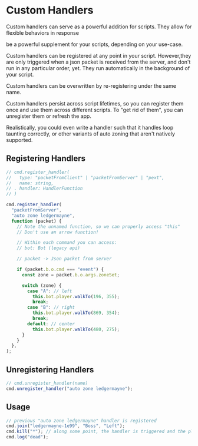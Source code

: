 # Custom Handlers

Custom handlers can serve as a powerful addition for scripts. They allow for flexible behaviors in response

be a powerful supplement for your scripts, depending on your use-case.

Custom handlers can be registered at any point in your script. However,they are only triggered when a json packet is received from the server, and don't run in any particular order, yet. They run automatically in the background of your script.

Custom handlers can be overwritten by re-registering under the same name.

Custom handlers persist across script lifetimes, so you can register them once and use them across different scripts. To "get rid of them", you can unregister them or refresh the app.

Realistically, you could even write a handler such that it handles loop taunting correctly, or other variants of auto zoning that aren't natively supported.

## Registering Handlers

```js
// cmd.register_handler(
//   type: "packetFromClient" | "packetFromServer" | "pext",
//   name: string,
// . handler: HandlerFunction
// )

cmd.register_handler(
  "packetFromServer",
  "auto zone ledgermayne",
  function (packet) {
    // Note the unnamed function, so we can properly access "this"
    // Don't use an arrow function!

    // Within each command you can access:
    // bot: Bot (legacy api)

    // packet -> Json packet from server

    if (packet.b.o.cmd === "event") {
      const zone = packet.b.o.args.zoneSet;

      switch (zone) {
        case "A": // left
          this.bot.player.walkTo(196, 355);
          break;
        case "B": // right
          this.bot.player.walkTo(869, 354);
          break;
        default: // center
          this.bot.player.walkTo(480, 275);
      }
    }
  },
);
```

## Unregistering Handlers

```js
// cmd.unregister_handler(name)
cmd.unregister_handler("auto zone ledgermayne");
```

## Usage

```js
// previous "auto zone ledgermayne" handler is registered
cmd.join("ledgermayne-1e99", "Boss", "Left");
cmd.kill("*"); // along some point, the handler is triggered and the player moves to the correct zone
cmd.log("dead");
```
